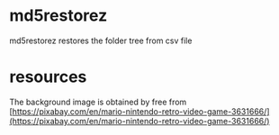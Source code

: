 # md5restorez
md5restorez restores the folder tree from csv file
# resources
The background image is obtained by free from [https://pixabay.com/en/mario-nintendo-retro-video-game-3631666/](https://pixabay.com/en/mario-nintendo-retro-video-game-3631666/)
